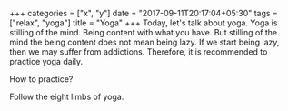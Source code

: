 +++
categories = ["x", "y"]
date = "2017-09-11T20:17:04+05:30"
tags = ["relax", "yoga"]
title = "Yoga"
+++
Today, let's talk about yoga. Yoga is stilling of the mind. Being content with what you have. But stilling of the mind the being content does not mean being lazy. If we start being lazy, then we may suffer from addictions. Therefore, it is recommended to practice yoga daily.

How to practice?

Follow the eight limbs of yoga.
